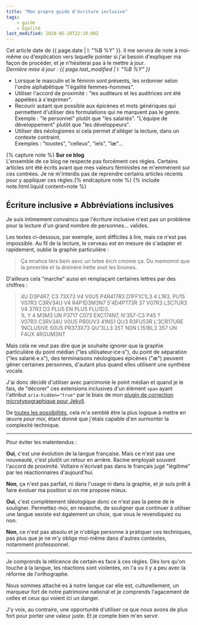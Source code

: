 ```yaml
---
title: "Mon propre guide d'écriture inclusive"
tags:
    - guide
    - Égalité
last_modified: 2020-05-20T22:20:00Z
---
```


Cet article date de {{ page.date | l: "%B %Y" }}. Il me servira de note à
moi-même ou d'explication vers laquelle pointer si j'ai besoin d'expliquer ma
façon de procéder, et je n'hésiterai pas à le mettre à jour.  
_Dernière mise à jour : {{ page.last_modified | l: "%B %Y" }}_

<!-- more -->

-   Lorsque le masculin et le féminin sont présents, les ordonner selon l'ordre
    alphabétique "l'égalité femmes-hommes".
-   Utiliser l'accord de proximité : "les auditeurs et les auditrices ont été
    appelées à s'exprimer".
-   Recourir autant que possible aux épicènes et mots génériques qui permettent
    d'utiliser des formulations qui ne marquent pas le genre.  
    Exemple : "le personnel" plutôt que "les salariés". "L'équipe de
    développement" plutôt que "les développeurs".
-   Utiliser des néologismes si cela permet d'alléger la lecture, dans un
    contexte contraint.  
    Exemples : "toustes", "celleux", "iels", "læ"…

{% capture note %} **Sur ce blog**  
L'ensemble de ce blog ne respecte pas forcément ces règles. Certains articles
ont été écrits avant que mes valeurs féministes ne m'emmènent sur ces contrées.
Je ne m'interdis pas de reprendre certains articles récents pour y appliquer ces
règles.{% endcapture note %} {% include note.html.liquid content=note %}

## Écriture inclusive ≠ Abbréviations inclusives

Je suis intimement convaincu que l'écriture inclusive n'est pas un problème pour
la lecture d'un grand nombre de personnes… valides.

Les textes ci-dessous, par exemple, sont difficiles à lire, mais ce n'est pas
impossible. Au fil de la lecture, le cerveau est en mesure de s'adapter et
rapidement, oublie la graphie particulière :

> Ça mrahce tèrs bein aevc un txtee éicrt cmome ça. Du memomnt que la pmrerièe
> et la dreinère lrette snot les bnones.

D'ailleurs cela "marche" aussi en remplaçant certaines lettres par des
chiffres :

> 4U D3P4R7, C3 73X73 V4 V0U5 P4R417R3 D1FF1C1L3 4 L1R3, PU15 V07R3 C3RV34U V4
> R4P1D3M3N7 5'4D4PT73R 37 V07R3 L3C7UR3 V4 37R3 D3 PLU5 EN PLU5 FLU1D3.  
> 1L Y 4 M3M3 UN P3717 C073 EXC174N7, N'357-C3 P45 ?  
> V07R3 C3RV34U V0U5 PR0UV3 41NS1 QU3 R3FU53R L'3CR17URE 1NCLU5IVE 50U5 PR373X73
> QU'3LL3 35T N0N L151BL3 357 UN F4UX 4RGUM3NT

Mais cela ne veut pas dire que je souhaite ignorer que la graphie particulière
du point médian ("les utilisateur·ice·s"), du point de séparation ("les
salarié.e.s"), des terminaisons néologiques épicènes ("æ") peuvent gêner
certaines personnes, d'autant plus quand elles utilisent une synthèse vocale.

J'ai donc décidé d'utiliser avec parcimonie le point médian et quand je le fais,
de "décorer" ces extensions inclusives d'un élément `span` ayant l'attribut
`aria-hidden="true"` par le biais de mon
[plugin de correction microtypographique pour Jekyll](https://github.com/borisschapira/jekyll-microtypo/).

De
[toutes les possibilités](https://codepen.io/vincent-valentin/full/woGLVL 'Abbréviations inclusives, un CodePen par Vincent Valentin'),
cela m'a semblé être la plus logique à mettre en œuvre _pour moi_, étant donné
que j'étais capable d'en surmonter la complexité technique.

---

<span id="disambiguation">Pour éviter les malentendus</span> :

**Oui**, c'est une évolution de la langue française. Mais ce n'est pas une
nouveauté, c'est plutôt un retour en arrière. Racine employait souvent l'accord
de proximité. Voltaire n'écrivait pas dans le français jugé "légitime" par les
réactionnaires d'aujourd'hui.

**Non**, ça n'est pas parfait, ni dans l'usage ni dans la graphie, et je suis
prêt à faire évoluer ma position si on me propose mieux.

**Oui**, c'est complètement idéologique donc ce n'est pas la peine de le
souligner. Permettez-moi, en revanche, de souligner que continuer à utiliser une
langue sexiste est également un choix, que vous le revendiquiez ou non.

**Non**, ce n'est pas absolu et je n'oblige personne à pratiquer ces techniques,
pas plus que je ne m'y oblige moi-même dans d'autres contextes, notamment
professionnel.

---

Je comprends la réticence de certain·es face à ces règles. Dès lors qu'on touche
à la langue, les réactions sont violentes, on l'a vu il y a peu avec la réforme
de l'orthographe.

Nous sommes attaché·es à notre langue car elle est, culturellement, un marqueur
fort de notre patrimoine national et je comprends l'agacement de celles et ceux
qui voient ici un danger.

J'y vois, au contraire, une opportunité d'utiliser ce que nous avons de plus
fort pour porter une valeur juste. Et je compte bien m'en servir.
